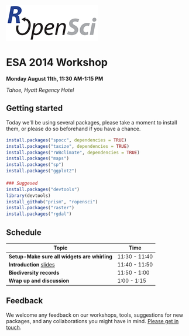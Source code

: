 
[![](00-introduction/img/ropensci_logo_sm.png)](http://ropensci.org/)
# ESA 2014 Workshop

**Monday August 11th, 11:30 AM-1:15 PM**

*Tahoe, Hyatt Regency Hotel*
## Getting started

Today we'll be using several packages, please take a moment to install them, or please do so beforehand if you have a chance.

```R
install.packages("spocc", dependencies = TRUE)
install.packages("taxize", dependencies = TRUE)
install.packages("rWBclimate", dependencies = TRUE)
install.packages("maps")
install.packages("sp")
install.packages("ggplot2")

### Suggesed
install.packages("devtools")
library(devtools)
install_github("prism", "ropensci")
install.packages("raster")
install.packages("rgdal")

```

## Schedule 

|Topic|Time|
|---------------|-------|
|**Setup-Make sure all widgets are whirling**| 11:30 - 11:40 |
|**Introduction** [slides](http://bit.ly/ro-esa2014) | 11:40 - 11:50 |
|**Biodiversity records**  | 11:50 - 1:00 |
|**Wrap up and discussion**  | 1:00 - 1:15 |

## Feedback

We welcome any feedback on our workshops, tools, suggestions for new packages, and any collaborations you might have in mind. [Please get in touch](http://ropensci.org/contact.html).